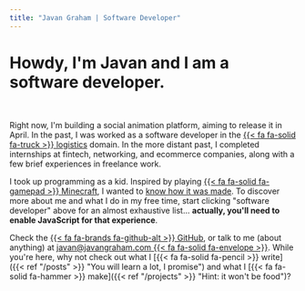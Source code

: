 ```yaml
---
title: "Javan Graham | Software Developer"
---
```

<h1>Howdy, I'm <strong>Javan</strong> and I am <span id="motd-article">a&nbsp;</span><br id="motd-break"><strong id="motd">software developer</strong>.</h1><br>

<script src="/js/motd.js"></script> 

Right now, I'm building a social animation platform, aiming to release it in April. In the past, I was worked as a software developer in the [{{< fa fa-solid fa-truck >}} logistics](https://www.flexport.com/products/trucking/) domain. In the more distant past, I completed internships at fintech, networking, and ecommerce companies, along with a few brief experiences in freelance work.

I took up programming as a kid. Inspired by playing [{{< fa fa-solid fa-gamepad >}} Minecraft](https://www.minecraft.net/en-us "You know what this is"), I wanted to [know how it was made](https://www.youtube.com/watch?v=BES9EKK4Aw4 "YouTube video of the creator playing around in debug mode"). To discover more about me and what I do in my free time, start clicking "software developer" above for an almost exhaustive list<noscript>... **actually, you'll need to enable JavaScript for that experience**</noscript>.

Check the [{{< fa fa-brands fa-github-alt >}} GitHub](https://github.com/javanag), or talk to me (about anything) at [javan@javangraham.com {{< fa fa-solid fa-envelope >}}](mailto:javan@javangraham.com?subject=Howdy!&body=Hi%20Javan%2C%20your%20home%20page%20was%20so%20inspirational%20that%20I%20just%20had%20to%20reach%20out.). While you're here, why not check out what I [{{< fa fa-solid fa-pencil >}} write]({{< ref "/posts" >}} "You will learn a lot, I promise") and what I [{{< fa fa-solid fa-hammer >}} make]({{< ref "/projects" >}} "Hint: it won't be food")?

